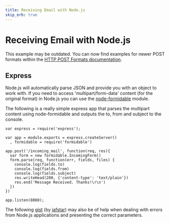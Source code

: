 ```yaml
---
title: Receiving Email with Node.js
skip_erb: true
---
```


# Receiving Email with Node.js

<div class="warning">This example may be outdated. You can now find examples for newer POST formats within the <a href="/http_post_formats/">HTTP POST Formats documentation</a>.</div>

## Express

Node.js will automatically parse JSON and provide you with an object to work with. If you need to access 'multipart/form-data' content (for the original format) in Node.js you can use the [node-formidable](https://github.com/felixge/node-formidable) module.

The following is a really simple express app that parses the multipart content using node-formidable and outputs the to, from and subject to the console.

    var express = require('express');

    var app = module.exports = express.createServer()
      , formidable = require('formidable')

    app.post('/incoming_mail', function(req, res){
      var form = new formidable.IncomingForm()
      form.parse(req, function(err, fields, files) {
        console.log(fields.to)
        console.log(fields.from)
        console.log(fields.subject)
        res.writeHead(200, {'content-type': 'text/plain'})
        res.end('Message Received. Thanks!\r\n')
      })
    })

    app.listen(8080);
    
The following [gist](https://gist.github.com/1495479) (by [jafstar](https://github.com/jafstar)) may also be of help when dealing with errors from Node.js applications and presenting the correct parameters.